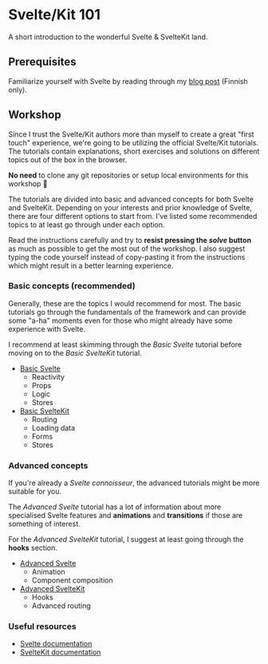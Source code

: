 # Svelte/Kit 101

A short introduction to the wonderful Svelte & SvelteKit land.

## Prerequisites

Familiarize yourself with Svelte by reading through my [blog post](https://blog.knowit.fi/svelte-yksinkertainen-on-kaunista) (Finnish only).

## Workshop

Since I trust the Svelte/Kit authors more than myself to create a great "first touch" experience, we're going to be utilizing the official Svelte/Kit tutorials. The tutorials contain explanations, short exercises and solutions on different topics out of the box in the browser. 

**No need** to clone any git repositories or setup local environments for this workshop 🎉

The tutorials are divided into basic and advanced concepts for both Svelte and SvelteKit. Depending on your interests and prior knowledge of Svelte, there are four different options to start from. I've listed some recommended topics to at least go through under each option.

Read the instructions carefully and try to **resist pressing the *solve* button** as much as possible to get the most out of the workshop. I also suggest typing the code yourself instead of copy-pasting it from the instructions which might result in a better learning experience.

### Basic concepts (recommended)

Generally, these are the topics I would recommend for most. The basic tutorials go through the fundamentals of the framework and can provide some "a-ha" moments even for those who might already have some experience with Svelte.

I recommend at least skimming through the *Basic Svelte* tutorial before moving on to the *Basic SvelteKit* tutorial.

- [Basic Svelte](https://learn.svelte.dev/tutorial/welcome-to-svelte)
  - Reactivity
  - Props
  - Logic
  - Stores
- [Basic SvelteKit](https://learn.svelte.dev/tutorial/introducing-sveltekit)
  - Routing
  - Loading data
  - Forms
  - Stores

### Advanced concepts

If you're already a *Svelte connoisseur*, the advanced tutorials might be more suitable for you. 

The *Advanced Svelte* tutorial has a lot of information about more specialised Svelte features and **animations** and **transitions** if those are something of interest. 

For the *Advanced SvelteKit* tutorial, I suggest at least going through the **hooks** section.

- [Advanced Svelte](https://learn.svelte.dev/tutorial/tweens)
  - Animation
  - Component composition
- [Advanced SvelteKit](https://learn.svelte.dev/tutorial/handle)
  - Hooks
  - Advanced routing

### Useful resources

- [Svelte documentation](https://svelte.dev/docs/introduction)
- [SvelteKit documentation](https://kit.svelte.dev/docs/introduction)